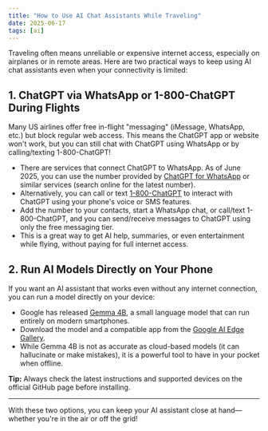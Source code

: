 ```yaml
---
title: "How to Use AI Chat Assistants While Traveling"
date: 2025-06-17
tags: [ai]
---
```


Traveling often means unreliable or expensive internet access, especially on airplanes or in remote areas. Here are two practical ways to keep using AI chat assistants even when your connectivity is limited:

## 1. ChatGPT via WhatsApp or 1-800-ChatGPT During Flights

Many US airlines offer free in-flight "messaging" (iMessage, WhatsApp, etc.) but block regular web access. This means the ChatGPT app or website won't work, but you can still chat with ChatGPT using WhatsApp or by calling/texting 1-800-ChatGPT!

- There are services that connect ChatGPT to WhatsApp. As of June 2025, you can use the number provided by [ChatGPT for WhatsApp](https://www.chatgptforwhatsapp.com/) or similar services (search online for the latest number).
- Alternatively, you can call or text [1-800-ChatGPT](https://help.openai.com/en/articles/10193193-1-800-chatgpt-calling-and-messaging-chatgpt-with-your-phone) to interact with ChatGPT using your phone's voice or SMS features.
- Add the number to your contacts, start a WhatsApp chat, or call/text 1-800-ChatGPT, and you can send/receive messages to ChatGPT using only the free messaging tier.
- This is a great way to get AI help, summaries, or even entertainment while flying, without paying for full internet access.

## 2. Run AI Models Directly on Your Phone

If you want an AI assistant that works even without any internet connection, you can run a model directly on your device:

- Google has released [Gemma 4B](https://github.com/google-ai-edge/gallery), a small language model that can run entirely on modern smartphones.
- Download the model and a compatible app from the [Google AI Edge Gallery](https://github.com/google-ai-edge/gallery).
- While Gemma 4B is not as accurate as cloud-based models (it can hallucinate or make mistakes), it is a powerful tool to have in your pocket when offline.

**Tip:** Always check the latest instructions and supported devices on the official GitHub page before installing.

---

With these two options, you can keep your AI assistant close at hand—whether you're in the air or off the grid!
